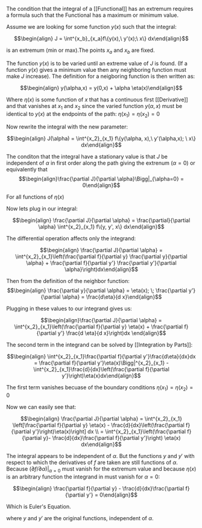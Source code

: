 The condition that the integral of a [[Functional]] has an extremum requires a formula such that the Functional has a maximum or minimum value.

Assume we are looking for some function $y(x)$ such that the integral:

$$\begin{align} J = \int^{x_b}_{x_a}f\{y(x),\ y'(x);\ x\} dx\end{align}$$

is an extremum (min or max).The points $x_a$ and $x_b$ are fixed.

The function $y(x)$ is to be varied until an extreme value of $J$ is found. (If a function $y(x)$ gives a minimum value then any neighboring function must make $J$ increase). The definition for a neigboring function is then written as:

$$\begin{align} y(\alpha,x) = y(0,x) + \alpha \eta(x)\end{align}$$

Where $\eta(x)$ is some function of $x$ that has a continuous first [[Derivative]] and that vanishes at $x_1$ and $x_2$ since the varied function $y(\alpha,x)$ must be identical to $y(x)$ at the endpoints of the path: $\eta(x_1) = \eta(x_2)= 0$

Now rewrite the integral with the new parameter:

$$\begin{align} J(\alpha) = \int^{x_2}_{x_1} f\{y(\alpha, x),\ y'(\alpha,x); \ x\} dx\end{align}$$

The conditon that the integral have a stationary value is that $J$ be independent of $\alpha$ in first order along the path giving the extrenum $(\alpha = 0)$ or equivalently that $$\begin{align}\frac{\partial J}{\partial \alpha}\Bigg|_{\alpha=0} = 0\end{align}$$

For all functions of $\eta(x)$

Now lets plug in our integral:

$$\begin{align} \frac{\partial J}{\partial \alpha} = \frac{\partial}{\partial \alpha} \int^{x_2}_{x_1} f\{y, y', x\} dx\end{align}$$

The differential operation affects only the integrand:

$$\begin{align} \frac{\partial J}{\partial \alpha} = \int^{x_2}_{x_1}\left(\frac{\partial f}{\partial y} \frac{\partial y}{\partial \alpha} + \frac{\partial f}{\partial y'} \frac{\partial y'}{\partial \alpha}\right)dx\end{align}$$

Then from the definition of the neighbor function:
$$\begin{align} \frac{\partial y}{\partial \alpha}  = \eta(x); \; \frac{\partial y'}{\partial \alpha} = \frac{d\eta}{d x}\end{align}$$

Plugging in these values to our integrand gives us:

$$\begin{align}\frac{\partial J}{\partial \alpha} = \int^{x_2}_{x_1}\left(\frac{\partial f}{\partial y} \eta(x) + \frac{\partial f}{\partial y'} \frac{d \eta}{d x}\right)dx \end{align}$$

The second term in the integrand can be solved by [[Integration by Parts]]:

$$\begin{align} \int^{x_2}_{x_1}\frac{\partial f}{\partial y'}\frac{d\eta}{dx}dx = \frac{\partial f}{\partial y'}\eta(x)\Bigg|^{x_2}_{x_1} - \int^{x_2}_{x_1}\frac{d}{dx}\left(\frac{\partial f}{\partial y'}\right)\eta(x)dx\end{align}$$

The first term vanishes becuase of the boundary conditions $\eta(x_1) = \eta(x_2) = 0$ 

Now we can easily see that: 

$$\begin{align} \frac{\partial J}{\partial \alpha} = \int^{x_2}_{x_1} \left[\frac{\partial f}{\partial y} \eta(x) - \frac{d}{dx}\left(\frac{\partial f}{\partial y'}\right)\eta(x)\right] dx \\ = \int^{x_2}_{x_1}\left(\frac{\partial f}{\partial y}- \frac{d}{dx}\frac{\partial f}{\partial y'}\right) \eta(x) dx\end{align}$$

The integral appears to be independent of $\alpha$. But the functions $y$ and $y'$ with respect to which the derivatives of $f$ are taken are still functions of $\alpha$. Because $(\partial f/\partial \alpha)|_{\alpha=0}$ must vanish for the extremum value and because $\eta(x)$ is an arbitrary function the integrand in must vanish for $\alpha = 0$:

$$\begin{align} \frac{\partial f}{\partial y} - \frac{d}{dx}\frac{\partial f}{\partial y'} = 0\end{align}$$

Which is Euler's Equation.

where $y$ and $y'$ are the original functions, independent of $\alpha$. 
